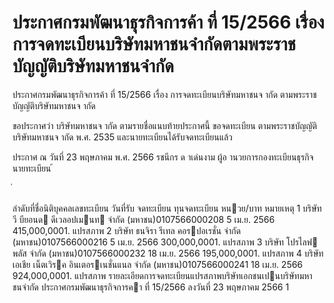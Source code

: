 
# ประกาศกรมพัฒนาธุรกิจการค้า ที่ 15/2566 เรื่อง การจดทะเบียนบริษัทมหาชนจำกัดตามพระราชบัญญัติบริษัทมหาชนจำกัด
      
      

      
      

  
 
 
ประกาศกรมพัฒนาธุรกิจการค้า 
ที่  15/2566 
เรื่อง   การจดทะเบียนบริษัทมหาชนจ ากัด 
ตามพระราชบัญญัติบริษัทมหาชนจ ากัด 
 
 
ขอประกาศว่า  บริษัทมหาชนจ ากัด  ตามรายชื่อแนบท้ายประกาศนี้  ขอจดทะเบียน 
ตามพระราชบัญญัติบริษัทมหาชนจ ากัด  พ.ศ.  2535  และนายทะเบียนได้รับจดทะเบียนแล้ว 
 
ประกาศ  ณ  วันที่  23  พฤษภาคม  พ.ศ.  2566 
รชนีกร  ด าเด่นงาม 
ผู้อ านวยการกองทะเบียนธุรกิจ 
นายทะเบียน 
้
 
่
 

ลําดับที่ชื่อนิติบุคคลเลขทะเบียน
วันที่รับ
 จดทะเบียน
ทุนจดทะเบียน 
หนวย/บาท
หมายเหตุ
1 บริษัท วี บียอนด ดีเวลอปเมนท จํากัด (มหาชน)0107566000208 5 เม.ย. 2566  415,000,0001. แปรสภาพ
2 บริษัท ธนจิรา รีเทล คอรปอเรชั่น จํากัด (มหาชน)0107566000216 5 เม.ย. 2566  300,000,0001. แปรสภาพ
3 บริษัท โปรไลฟ พลัส จํากัด (มหาชน)0107566000232 18 เม.ย. 2566 195,000,0001. แปรสภาพ
4 บริษัท เอเชีย เน็ตเวิรค อินเตอรเนชั่นแนล จํากัด (มหาชน)0107566000241 18 เม.ย. 2566 924,000,0001. แปรสภาพ
รายละเอียดการจดทะเบียนแปรสภาพบริษัทเอกชนเปนบริษัทมหาชนจํากัด
ประกาศกรมพัฒนาธุรกิจการคา ที่ 15/2566 ลงวันที่ 23 พฤษภาคม 2566
1